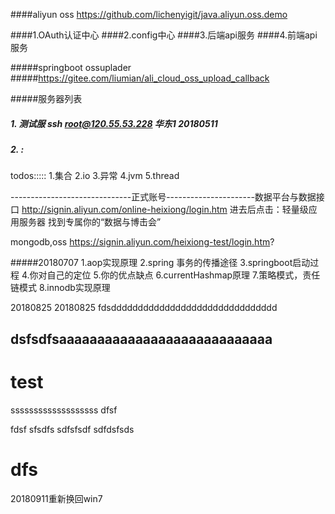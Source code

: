 ####aliyun oss
https://github.com/lichenyigit/java.aliyun.oss.demo

####1.OAuth认证中心
####2.config中心
####3.后端api服务
####4.前端api服务

#####springboot ossuplader
#####https://gitee.com/liumian/ali_cloud_oss_upload_callback

#####服务器列表
##### 1. 测试服 ssh root@120.55.53.228 华东1 20180511
##### 2. :

todos:::::
1.集合
2.io
3.异常
4.jvm
5.thread


------------------------------正式账号----------------------数据平台与数据接口
http://signin.aliyun.com/online-heixiong/login.htm
进去后点击：轻量级应用服务器 找到专属你的“数据与博击会”

mongodb,oss
https://signin.aliyun.com/heixiong-test/login.htm?


#####20180707
1.aop实现原理
2.spring 事务的传播途径
3.springboot启动过程
4.你对自己的定位
5.你的优点缺点
6.currentHashmap原理
7.策略模式，责任链模式
8.innodb实现原理




20180825
20180825
fdsddddddddddddddddddddddddddddddd


dsfsdfsaaaaaaaaaaaaaaaaaaaaaaaaaaaa
---------------------------------------------------------
test
====
sssssssssssssssssss
dfsf



fdsf
sfsdfs
sdfsfsdf
sdfdsfsds

dfs
==========================

20180911重新换回win7